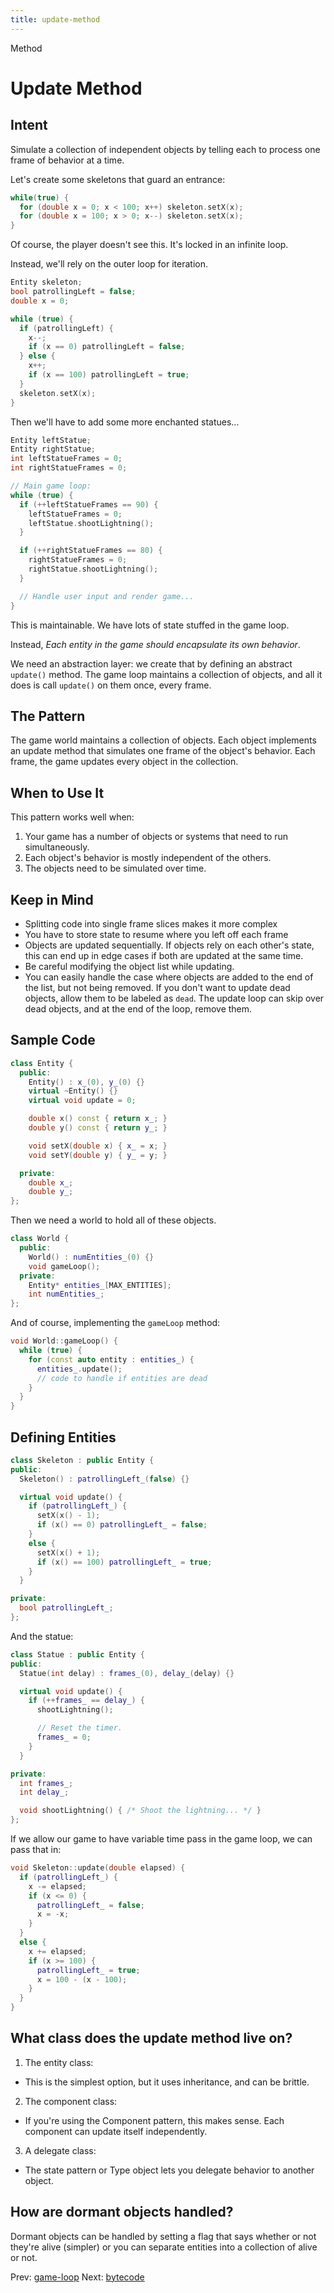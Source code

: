 ```yaml
---
title: update-method
---
```


Method

# Update Method

## Intent

Simulate a collection of independent objects by telling each to process
one frame of behavior at a time.

Let's create some skeletons that guard an entrance:

```cpp
while(true) {
  for (double x = 0; x < 100; x++) skeleton.setX(x);
  for (double x = 100; x > 0; x--) skeleton.setX(x);
}
```

Of course, the player doesn't see this. It's locked in an infinite
loop.

Instead, we'll rely on the outer loop for iteration.

```cpp
Entity skeleton;
bool patrollingLeft = false;
double x = 0;

while (true) {
  if (patrollingLeft) {
    x--;
    if (x == 0) patrollingLeft = false;
  } else {
    x++;
    if (x == 100) patrollingLeft = true;
  }
  skeleton.setX(x);
}
```

Then we'll have to add some more enchanted statues...

```cpp
Entity leftStatue;
Entity rightStatue;
int leftStatueFrames = 0;
int rightStatueFrames = 0;

// Main game loop:
while (true) {
  if (++leftStatueFrames == 90) {
    leftStatueFrames = 0;
    leftStatue.shootLightning();
  }

  if (++rightStatueFrames == 80) {
    rightStatueFrames = 0;
    rightStatue.shootLightning();
  }

  // Handle user input and render game...
}
```

This is maintainable. We have lots of state stuffed in the game loop.

Instead, _Each entity in the game should encapsulate its own behavior_.

We need an abstraction layer: we create that by defining an abstract
`update()` method. The game loop maintains a collection of objects, and
all it does is call `update()` on them once, every frame.

## The Pattern

The game world maintains a collection of objects. Each object implements
an update method that simulates one frame of the object's behavior.
Each frame, the game updates every object in the collection.

## When to Use It

This pattern works well when:

1.  Your game has a number of objects or systems that need to run
    simultaneously.
2.  Each object's behavior is mostly independent of the others.
3.  The objects need to be simulated over time.

## Keep in Mind

- Splitting code into single frame slices makes it more complex
- You have to store state to resume where you left off each frame
- Objects are updated sequentially. If objects rely on each other's
  state, this can end up in edge cases if both are updated at the same
  time.
- Be careful modifying the object list while updating.
- You can easily handle the case where objects are added to the end of
  the list, but not being removed. If you don't want to update dead
  objects, allow them to be labeled as `dead`. The update loop can
  skip over dead objects, and at the end of the loop, remove them.

## Sample Code

```cpp
class Entity {
  public:
    Entity() : x_(0), y_(0) {}
    virtual ~Entity() {}
    virtual void update = 0;

    double x() const { return x_; }
    double y() const { return y_; }

    void setX(double x) { x_ = x; }
    void setY(double y) { y_ = y; }

  private:
    double x_;
    double y_;
};
```

Then we need a world to hold all of these objects.

```cpp
class World {
  public:
    World() : numEntities_(0) {}
    void gameLoop();
  private:
    Entity* entities_[MAX_ENTITIES];
    int numEntities_;
};
```

And of course, implementing the `gameLoop` method:

```cpp
void World::gameLoop() {
  while (true) {
    for (const auto entity : entities_) {
      entities_.update();
      // code to handle if entities are dead
    }
  }
}
```

## Defining Entities

```cpp
class Skeleton : public Entity {
public:
  Skeleton() : patrollingLeft_(false) {}

  virtual void update() {
    if (patrollingLeft_) {
      setX(x() - 1);
      if (x() == 0) patrollingLeft_ = false;
    }
    else {
      setX(x() + 1);
      if (x() == 100) patrollingLeft_ = true;
    }
  }

private:
  bool patrollingLeft_;
};
```

And the statue:

```cpp
class Statue : public Entity {
public:
  Statue(int delay) : frames_(0), delay_(delay) {}

  virtual void update() {
    if (++frames_ == delay_) {
      shootLightning();

      // Reset the timer.
      frames_ = 0;
    }
  }

private:
  int frames_;
  int delay_;

  void shootLightning() { /* Shoot the lightning... */ }
};
```

If we allow our game to have variable time pass in the game loop, we can
pass that in:

```cpp
void Skeleton::update(double elapsed) {
  if (patrollingLeft_) {
    x -= elapsed;
    if (x <= 0) {
      patrollingLeft_ = false;
      x = -x;
    }
  }
  else {
    x += elapsed;
    if (x >= 100) {
      patrollingLeft_ = true;
      x = 100 - (x - 100);
    }
  }
}
```

## What class does the update method live on?

1.  The entity class:

- This is the simplest option, but it uses inheritance, and can be
  brittle.

2.  The component class:

- If you're using the Component pattern, this makes sense. Each
  component can update itself independently.

3.  A delegate class:

- The state pattern or Type object lets you delegate behavior to
  another object.

## How are dormant objects handled?

Dormant objects can be handled by setting a flag that says whether or
not they're alive (simpler) or you can separate entities into a
collection of alive or not.

Prev: [game-loop](game-loop.md) Next:
[bytecode](bytecode.md)
